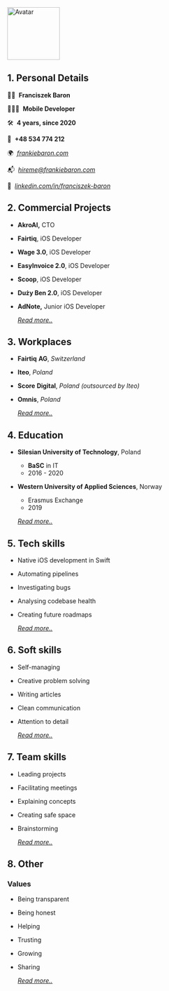 
<img width="120" alt="Avatar" src="https://github.com/user-attachments/assets/65655ef6-598b-436d-88c5-50ac509ac536">


## 1. Personal Details

✌🏿  **Franciszek Baron**

👨🏿‍💻  **Mobile Developer** 

🛠️  **4 years, since 2020**

📱  **+48 534 774 212**

🌍  [_frankiebaron.com_](http://frankiebaron.com)

📬  [_hireme@frankiebaron.com_](mailto:hireme@frankiebaron.com)

💼  [_linkedin.com/in/franciszek-baron_](http://linkedin.com/in/franciszek-baron)

## 2. Commercial Projects

- **AkroAI,** CTO
- **Fairtiq**, iOS Developer
- **Wage 3.0**, iOS Developer
- **EasyInvoice 2.0**, iOS Developer
- **Scoop**, iOS Developer
- **Duży Ben 2.0**, iOS Developer
- **AdNote,** Junior iOS Developer  

  [_Read more.._]()  
  
## 3. Workplaces

- **Fairtiq** **AG**, *Switzerland*
- **Iteo**, *Poland*
- **Score** **Digital**, *Poland (outsourced by Iteo)*
- **Omnis**, *Poland*

  [_Read more.._]()  

## 4. Education

- **Silesian University of Technology**, Poland
    - **BaSC** in IT
    - 2016 - 2020
- **Western University of Applied Sciences**, Norway
    - Erasmus Exchange
    - 2019
 
  [_Read more.._]()  

## 5. Tech skills

- Native iOS development in Swift
- Automating pipelines
- Investigating bugs
- Analysing codebase health
- Creating future roadmaps

  [_Read more.._]()


## 6. Soft skills

- Self-managing
- Creative problem solving
- Writing articles
- Clean communication
- Attention to detail

  [_Read more.._]()

## 7. Team skills

- Leading projects
- Facilitating meetings
- Explaining concepts
- Creating safe space
- Brainstorming  

  [_Read more.._]()

## 8. Other

### Values

- Being transparent
- Being honest
- Helping
- Trusting
- Growing
- Sharing

  [_Read more.._]()
